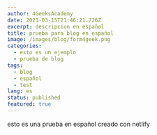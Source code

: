 ```yaml
---
author: 4GeeksAcademy
date: 2021-03-15T21:46:21.726Z
excerpt: descripcion en español
title: prueba para blog en español
image: /images/blog/form4geek.png
categories:
  - esto es un ejemplo
  - prueba de blog
tags:
  - blog
  - español
  - test
lang: es
status: published
featured: true
---
```

esto es una prueba en español creado con netlify